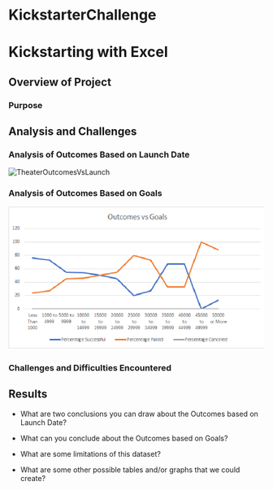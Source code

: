# KickstarterChallenge
# Kickstarting with Excel

## Overview of Project

### Purpose

## Analysis and Challenges

### Analysis of Outcomes Based on Launch Date
![TheaterOutcomesVsLaunch](path/to/Theater_Outcomes_vs_Launch.png)
### Analysis of Outcomes Based on Goals
![Outcomes_vs_Goals](Outcomes_vs_Goals.png)
### Challenges and Difficulties Encountered

## Results

- What are two conclusions you can draw about the Outcomes based on Launch Date?

- What can you conclude about the Outcomes based on Goals?

- What are some limitations of this dataset?

- What are some other possible tables and/or graphs that we could create?
